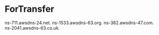 # ForTransfer

ns-711.awsdns-24.net. ns-1533.awsdns-63.org. ns-382.awsdns-47.com. ns-2041.awsdns-63.co.uk.

